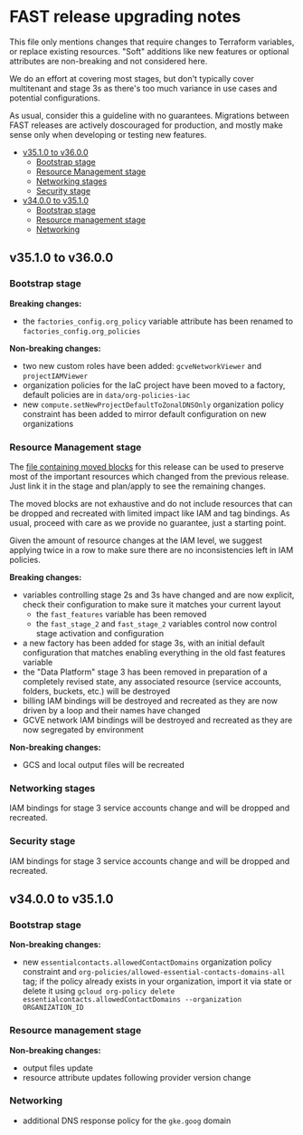 # FAST release upgrading notes

This file only mentions changes that require changes to Terraform variables, or replace existing resources. "Soft" additions like new features or optional attributes are non-breaking and not considered here.

We do an effort at covering most stages, but don't typically cover multitenant and stage 3s as there's too much variance in use cases and potential configurations.

As usual, consider this a guideline with no guarantees. Migrations between FAST releases are actively doscouraged for production, and mostly make sense only when developing or testing new features.

<!-- markdownlint-disable MD024 -->

<!-- BEGIN TOC -->
- [v35.1.0 to v36.0.0](#v3510-to-v3600)
  - [Bootstrap stage](#bootstrap-stage)
  - [Resource Management stage](#resource-management-stage)
  - [Networking stages](#networking-stages)
  - [Security stage](#security-stage)
- [v34.0.0 to v35.1.0](#v3400-to-v3510)
  - [Bootstrap stage](#bootstrap-stage)
  - [Resource management stage](#resource-management-stage)
  - [Networking](#networking)
<!-- END TOC -->

## v35.1.0 to v36.0.0

### Bootstrap stage

**Breaking changes:**

- the `factories_config.org_policy` variable attribute has been renamed to `factories_config.org_policies`

**Non-breaking changes:**

- two new custom roles have been added: `gcveNetworkViewer` and `projectIAMViewer`
- organization policies for the IaC project have been moved to a factory, default policies are in `data/org-policies-iac`
- new `compute.setNewProjectDefaultToZonalDNSOnly` organization policy constraint has been added to mirror default configuration on new organizations

### Resource Management stage

The [file containing moved blocks](./1-resman/moved/v35.1.0-v36.0.0.tf) for this release can be used to preserve most of the important resources which changed from the previous release. Just link it in the stage and plan/apply to see the remaining changes.

The moved blocks are not exhaustive and do not include resources that can be dropped and recreated with limited impact like IAM and tag bindings. As usual, proceed with care as we provide no guarantee, just a starting point.

Given the amount of resource changes at the IAM level, we suggest applying twice in a row to make sure there are no inconsistencies left in IAM policies.

**Breaking changes:**

- variables controlling stage 2s and 3s have changed and are now explicit, check their configuration to make sure it matches your current layout
  - the `fast_features` variable has been removed
  - the `fast_stage_2` and `fast_stage_2` variables control now control stage activation and configuration
- a new factory has been added for stage 3s, with an initial default configuration that matches enabling everything in the old fast features variable
- the "Data Platform" stage 3 has been removed in preparation of a completely revised state, any associated resource (service accounts, folders, buckets, etc.) will be destroyed
- billing IAM bindings will be destroyed and recreated as they are now driven by a loop and their names have changed
- GCVE network IAM bindings will be destroyed and recreated as they are now segregated by environment

**Non-breaking changes:**

- GCS and local output files will be recreated

### Networking stages

IAM bindings for stage 3 service accounts change and will be dropped and recreated.

### Security stage

IAM bindings for stage 3 service accounts change and will be dropped and recreated.

## v34.0.0 to v35.1.0

### Bootstrap stage

**Non-breaking changes:**

- new `essentialcontacts.allowedContactDomains` organization policy constraint and `org-policies/allowed-essential-contacts-domains-all` tag; if the policy already exists in your organization, import it via state or delete it using `gcloud org-policy delete essentialcontacts.allowedContactDomains --organization ORGANIZATION_ID`

### Resource management stage

**Non-breaking changes:**

- output files update
- resource attribute updates following provider version change

### Networking

- additional DNS response policy for the `gke.goog` domain
